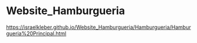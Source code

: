 # Website_Hamburgueria
https://israelkleber.github.io/Website_Hamburgueria/Hamburgueria/Hamburgueria%20Principal.html
